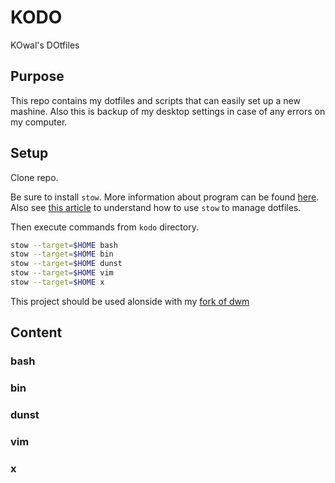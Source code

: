 # KODO

KOwal's DOtfiles

## Purpose

This repo contains my dotfiles and scripts that can easily set up a new mashine. Also this is backup of my desktop settings in case of any errors on my computer.

## Setup

Clone repo.

Be sure to install `stow`. More information about program can be found [here](https://www.gnu.org/software/stow/). Also see [this article](http://brandon.invergo.net/news/2012-05-26-using-gnu-stow-to-manage-your-dotfiles.html) to understand how to use `stow` to manage dotfiles.

Then execute commands from `kodo` directory.

```sh
stow --target=$HOME bash
stow --target=$HOME bin
stow --target=$HOME dunst
stow --target=$HOME vim
stow --target=$HOME x
```

This project should be used alonside with my [fork of dwm](https://github.com/Kyczan/dwm)

## Content

### bash

### bin

### dunst

### vim

### x
